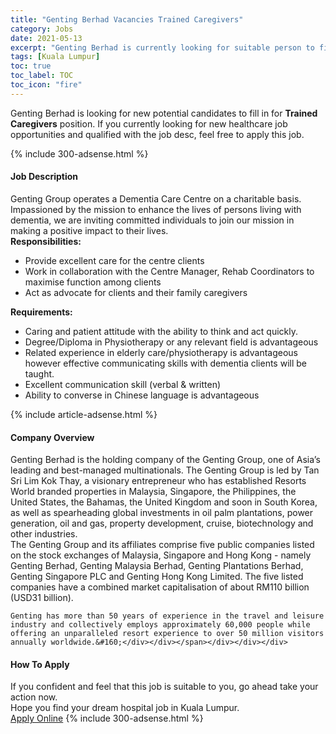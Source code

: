 ```yaml
---
title: "Genting Berhad Vacancies Trained Caregivers" 
category: Jobs 
date: 2021-05-13 
excerpt: "Genting Berhad is currently looking for suitable person to fill in the Trained Caregivers which positioned at Kuala Lumpur" 
tags: [Kuala Lumpur] 
toc: true 
toc_label: TOC 
toc_icon: "fire" 
--- 
```


<p>Genting Berhad is looking for new potential candidates to fill in for <b>Trained Caregivers</b> position. If you currently looking for new healthcare job opportunities and qualified with the job desc, feel free to apply this job.
</p>{% include 300-adsense.html %} 
<div><div><h4>Job Description</h4></div><div><div><span><div><div>Genting Group&#160;operates a Dementia Care Centre on a charitable basis. Impassioned by the mission to enhance the lives of persons living with dementia, we are inviting committed individuals to join our mission in making a positive impact to their lives.</div><div><strong>Responsibilities:</strong></div><ul><li>Provide excellent care for the centre clients</li><li>Work in collaboration with the Centre Manager, Rehab&#160;Coordinators to maximise function among clients</li><li>Act as advocate for clients and their family caregivers</li></ul><div><strong>Requirements:</strong></div><ul><li>Caring and patient attitude with the ability to think and act quickly.</li><li>Degree/Diploma in Physiotherapy or any relevant field is advantageous</li><li>Related experience in elderly&#160;care/physiotherapy&#160;is advantageous however&#160;effective communicating skills with dementia clients will be taught.</li><li>Excellent communication skill (verbal &amp; written)</li><li>Ability to converse in Chinese language is&#160;advantageous</li></ul></div></span></div></div></div> 
{% include article-adsense.html %} 
<div><div><h4>Company Overview</h4></div><div><div><span><div><div>
<div>
		Genting Berhad is the holding company of the Genting Group, one of Asia&#8217;s leading and best-managed&#160;multinationals. The Genting Group is led by Tan Sri Lim Kok Thay, a visionary entrepreneur who has&#160;established Resorts World branded properties in Malaysia, Singapore, the Philippines, the United&#160;States, the Bahamas, the United Kingdom and soon in South Korea, as well as spearheading global&#160;investments in oil palm plantations, power generation, oil and gas, property development, cruise,&#160;biotechnology and other industries.</div>
<div>
		The Genting Group and its affiliates comprise five public companies listed on the stock exchanges of&#160;Malaysia, Singapore and Hong Kong - namely Genting Berhad, Genting Malaysia Berhad, Genting&#160;Plantations Berhad, Genting Singapore PLC and Genting Hong Kong Limited. The five listed companies have a combined market capitalisation of about RM110 billion (USD31 billion).</div>
	
	Genting has more than 50 years of experience in the travel and leisure industry and collectively employs approximately 60,000 people while offering an unparalleled resort experience to over 50 million visitors annually worldwide.&#160;</div></div></span></div></div></div> 
#### How To Apply 
If you confident and feel that this job is suitable to you, go ahead take your action now. <br/> 
Hope you find your dream hospital job in Kuala Lumpur. <br/> 
<a href="https://www.jobstreet.com.my/en/job/trained-caregivers-4549937?jobId=jobstreet-my-job-4549937" class="btn btn--warning" target="_blank" rel="nofollow noopenner">Apply Online</a> 
{% include 300-adsense.html %} 